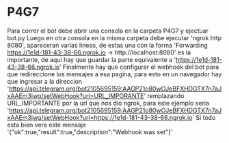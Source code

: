 # P4G7

Para correr el bot debe abrir una consola en la carpeta P4G7 y ejectuar bot.py
Luego en otra consola en la misma carpeta debe ejecutar 'ngrok http 8080', apareceran varias lineas, de estas una con la forma
    'Forwarding                    https://1e1d-181-43-38-66.ngrok.io -> http://localhost:8080'
es la importante, de aqui hay que guardar la parte equivalente a 'https://1e1d-181-43-38-66.ngrok.io'
Finalmente hay que configurar el webhook del bot para que redireccione los mensajes a esa pagina, para esto en un navegador hay que ingresar a la direccion
    'https://api.telegram.org/bot2105695159:AAGP21o80wOJeBFXHDGTX7n7aJxAAEm3jwg/setWebHook?url=URL_IMPORANTE'
remplazando URL_IMPORTANTE por la url que nos dio ngrok, para este ejemplo seria
    'https://api.telegram.org/bot2105695159:AAGP21o80wOJeBFXHDGTX7n7aJxAAEm3jwg/setWebHook?url=https://1e1d-181-43-38-66.ngrok.io'
Si todo esta bien vera este mensaje
    '{"ok":true,"result":true,"description":"Webhook was set"}'